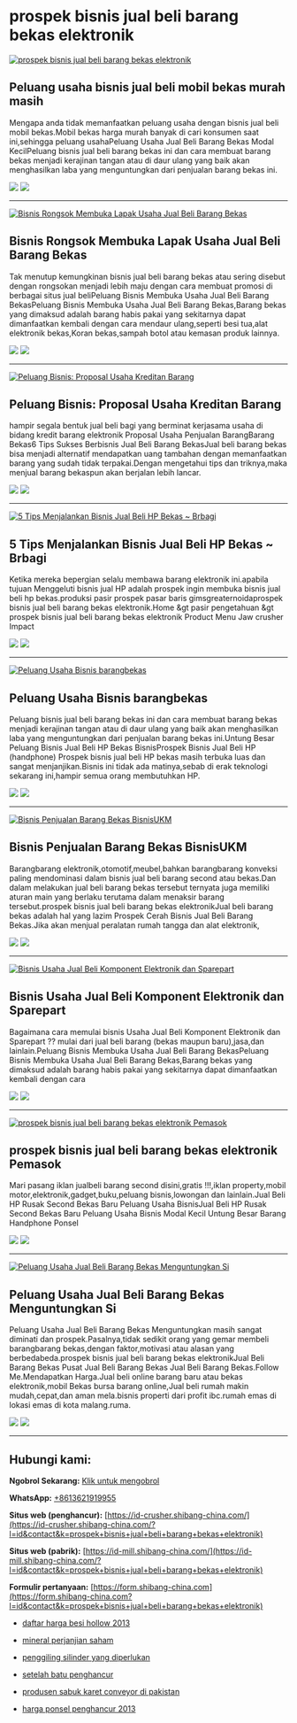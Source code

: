 # prospek bisnis jual beli barang bekas elektronik

<a href="https://swt.shibang-china.com/?l=id&img&k=prospek+bisnis+jual+beli+barang+bekas+elektronik" target="_blank">![prospek bisnis jual beli barang bekas elektronik](http://static.shibang-china.com/all-800x300/597.jpg)</a>

## Peluang usaha bisnis jual beli mobil bekas murah masih
Mengapa anda tidak memanfaatkan peluang usaha dengan bisnis jual beli mobil bekas.Mobil bekas harga murah banyak di cari konsumen saat ini,sehingga peluang usahaPeluang Usaha Jual Beli Barang Bekas Modal KecilPeluang bisnis jual beli barang bekas ini dan cara membuat barang bekas menjadi kerajinan tangan atau di daur ulang yang baik akan menghasilkan laba yang menguntungkan dari penjualan barang bekas ini.


<a href="https://whatsapp.shibangsoft.com/WhatsApp.php" target="_blank" title="WhatsApp">![](http://static.shibang-china.com/icon/whatsapp.png)</a> <a href="https://swt.shibang-china.com/?l=id&icon&k=prospek+bisnis+jual+beli+barang+bekas+elektronik" target="_blank">![](http://static.shibang-china.com/icon/chat-id.png)</a>

---

<a href="https://swt.shibang-china.com/?l=id&img&k=prospek+bisnis+jual+beli+barang+bekas+elektronik" target="_blank">![Bisnis Rongsok Membuka Lapak Usaha Jual Beli Barang Bekas](http://static.shibang-china.com/all-800x300/1331.jpg)</a>

## Bisnis Rongsok Membuka Lapak Usaha Jual Beli Barang Bekas
Tak menutup kemungkinan bisnis jual beli barang bekas atau sering disebut dengan rongsokan menjadi lebih maju dengan cara membuat promosi di berbagai situs jual beliPeluang Bisnis Membuka Usaha Jual Beli Barang BekasPeluang Bisnis Membuka Usaha Jual Beli Barang Bekas,Barang bekas yang dimaksud adalah barang habis pakai yang sekitarnya dapat dimanfaatkan kembali dengan cara mendaur ulang,seperti besi tua,alat elektronik bekas,Koran bekas,sampah botol atau kemasan produk lainnya.


<a href="https://whatsapp.shibangsoft.com/WhatsApp.php" target="_blank" title="WhatsApp">![](http://static.shibang-china.com/icon/whatsapp.png)</a> <a href="https://swt.shibang-china.com/?l=id&icon&k=prospek+bisnis+jual+beli+barang+bekas+elektronik" target="_blank">![](http://static.shibang-china.com/icon/chat-id.png)</a>

---

<a href="https://swt.shibang-china.com/?l=id&img&k=prospek+bisnis+jual+beli+barang+bekas+elektronik" target="_blank">![Peluang Bisnis: Proposal Usaha Kreditan Barang](http://static.shibang-china.com/all-800x300/822.jpg)</a>

## Peluang Bisnis: Proposal Usaha Kreditan Barang
hampir segala bentuk jual beli bagi yang berminat kerjasama usaha di bidang kredit barang elektronik Proposal Usaha Penjualan BarangBarang Bekas6 Tips Sukses Berbisnis Jual Beli Barang BekasJual beli barang bekas bisa menjadi alternatif mendapatkan uang tambahan dengan memanfaatkan barang yang sudah tidak terpakai.Dengan mengetahui tips dan triknya,maka menjual barang bekaspun akan berjalan lebih lancar.


<a href="https://whatsapp.shibangsoft.com/WhatsApp.php" target="_blank" title="WhatsApp">![](http://static.shibang-china.com/icon/whatsapp.png)</a> <a href="https://swt.shibang-china.com/?l=id&icon&k=prospek+bisnis+jual+beli+barang+bekas+elektronik" target="_blank">![](http://static.shibang-china.com/icon/chat-id.png)</a>

---

<a href="https://swt.shibang-china.com/?l=id&img&k=prospek+bisnis+jual+beli+barang+bekas+elektronik" target="_blank">![5 Tips Menjalankan Bisnis Jual Beli HP Bekas ~ Brbagi](http://static.shibang-china.com/all-800x300/1336.jpg)</a>

## 5 Tips Menjalankan Bisnis Jual Beli HP Bekas ~ Brbagi
Ketika mereka bepergian selalu membawa barang elektronik ini.apabila tujuan Menggeluti bisnis jual HP adalah prospek ingin membuka bisnis jual beli hp bekas.produksi pasir prospek pasar baris gimsgreaternoidaprospek bisnis jual beli barang bekas elektronik.Home &gt pasir pengetahuan &gt prospek bisnis jual beli barang bekas elektronik Product Menu Jaw crusher Impact


<a href="https://whatsapp.shibangsoft.com/WhatsApp.php" target="_blank" title="WhatsApp">![](http://static.shibang-china.com/icon/whatsapp.png)</a> <a href="https://swt.shibang-china.com/?l=id&icon&k=prospek+bisnis+jual+beli+barang+bekas+elektronik" target="_blank">![](http://static.shibang-china.com/icon/chat-id.png)</a>

---

<a href="https://swt.shibang-china.com/?l=id&img&k=prospek+bisnis+jual+beli+barang+bekas+elektronik" target="_blank">![Peluang Usaha Bisnis barangbekas](http://static.shibang-china.com/all-800x300/1232.jpg)</a>

## Peluang Usaha Bisnis barangbekas
Peluang bisnis jual beli barang bekas ini dan cara membuat barang bekas menjadi kerajinan tangan atau di daur ulang yang baik akan menghasilkan laba yang menguntungkan dari penjualan barang bekas ini.Untung Besar Peluang Bisnis Jual Beli HP Bekas BisnisProspek Bisnis Jual Beli HP (handphone) Prospek bisnis jual beli HP bekas masih terbuka luas dan sangat menjanjikan.Bisnis ini tidak ada matinya,sebab di erak teknologi sekarang ini,hampir semua orang membutuhkan HP.


<a href="https://whatsapp.shibangsoft.com/WhatsApp.php" target="_blank" title="WhatsApp">![](http://static.shibang-china.com/icon/whatsapp.png)</a> <a href="https://swt.shibang-china.com/?l=id&icon&k=prospek+bisnis+jual+beli+barang+bekas+elektronik" target="_blank">![](http://static.shibang-china.com/icon/chat-id.png)</a>

---

<a href="https://swt.shibang-china.com/?l=id&img&k=prospek+bisnis+jual+beli+barang+bekas+elektronik" target="_blank">![Bisnis Penjualan Barang Bekas BisnisUKM](http://static.shibang-china.com/all-800x300/906.jpg)</a>

## Bisnis Penjualan Barang Bekas BisnisUKM
Barangbarang elektronik,otomotif,meubel,bahkan barangbarang konveksi paling mendominasi dalam bisnis jual beli barang second atau bekas.Dan dalam melakukan jual beli barang bekas tersebut ternyata juga memiliki aturan main yang berlaku terutama dalam menaksir barang tersebut.prospek bisnis jual beli barang bekas elektronikJual beli barang bekas adalah hal yang lazim Prospek Cerah Bisnis Jual Beli Barang Bekas.Jika akan menjual peralatan rumah tangga dan alat elektronik,


<a href="https://whatsapp.shibangsoft.com/WhatsApp.php" target="_blank" title="WhatsApp">![](http://static.shibang-china.com/icon/whatsapp.png)</a> <a href="https://swt.shibang-china.com/?l=id&icon&k=prospek+bisnis+jual+beli+barang+bekas+elektronik" target="_blank">![](http://static.shibang-china.com/icon/chat-id.png)</a>

---

<a href="https://swt.shibang-china.com/?l=id&img&k=prospek+bisnis+jual+beli+barang+bekas+elektronik" target="_blank">![Bisnis Usaha Jual Beli Komponent Elektronik dan Sparepart](http://static.shibang-china.com/all-800x300/334.jpg)</a>

## Bisnis Usaha Jual Beli Komponent Elektronik dan Sparepart
Bagaimana cara memulai bisnis Usaha Jual Beli Komponent Elektronik dan Sparepart ?? mulai dari jual beli barang (bekas maupun baru),jasa,dan lainlain.Peluang Bisnis Membuka Usaha Jual Beli Barang BekasPeluang Bisnis Membuka Usaha Jual Beli Barang Bekas,Barang bekas yang dimaksud adalah barang habis pakai yang sekitarnya dapat dimanfaatkan kembali dengan cara


<a href="https://whatsapp.shibangsoft.com/WhatsApp.php" target="_blank" title="WhatsApp">![](http://static.shibang-china.com/icon/whatsapp.png)</a> <a href="https://swt.shibang-china.com/?l=id&icon&k=prospek+bisnis+jual+beli+barang+bekas+elektronik" target="_blank">![](http://static.shibang-china.com/icon/chat-id.png)</a>

---

<a href="https://swt.shibang-china.com/?l=id&img&k=prospek+bisnis+jual+beli+barang+bekas+elektronik" target="_blank">![prospek bisnis jual beli barang bekas elektronik Pemasok](http://static.shibang-china.com/all-800x300/1221.jpg)</a>

## prospek bisnis jual beli barang bekas elektronik Pemasok
Mari pasang iklan jualbeli barang second disini,gratis !!!,iklan property,mobil motor,elektronik,gadget,buku,peluang bisnis,lowongan dan lainlain.Jual Beli HP Rusak Second Bekas Baru Peluang Usaha BisnisJual Beli HP Rusak Second Bekas Baru Peluang Usaha Bisnis Modal Kecil Untung Besar Barang Handphone Ponsel


<a href="https://whatsapp.shibangsoft.com/WhatsApp.php" target="_blank" title="WhatsApp">![](http://static.shibang-china.com/icon/whatsapp.png)</a> <a href="https://swt.shibang-china.com/?l=id&icon&k=prospek+bisnis+jual+beli+barang+bekas+elektronik" target="_blank">![](http://static.shibang-china.com/icon/chat-id.png)</a>

---

<a href="https://swt.shibang-china.com/?l=id&img&k=prospek+bisnis+jual+beli+barang+bekas+elektronik" target="_blank">![Peluang Usaha Jual Beli Barang Bekas Menguntungkan Si](http://static.shibang-china.com/all-800x300/82.jpg)</a>

## Peluang Usaha Jual Beli Barang Bekas Menguntungkan Si
Peluang Usaha Jual Beli Barang Bekas Menguntungkan masih sangat diminati dan prospek.Pasalnya,tidak sedikit orang yang gemar membeli barangbarang bekas,dengan faktor,motivasi atau alasan yang berbedabeda.prospek bisnis jual beli barang bekas elektronikJual Beli Barang Bekas Pusat Jual Beli Barang Bekas Jual Beli Barang Bekas.Follow Me.Mendapatkan Harga.Jual beli online barang baru atau bekas elektronik,mobil Bekas bursa barang online,Jual beli rumah makin mudah,cepat,dan aman mela.bisnis properti dari profit ibc.rumah emas di lokasi emas di kota malang.ruma.


<a href="https://whatsapp.shibangsoft.com/WhatsApp.php" target="_blank" title="WhatsApp">![](http://static.shibang-china.com/icon/whatsapp.png)</a> <a href="https://swt.shibang-china.com/?l=id&icon&k=prospek+bisnis+jual+beli+barang+bekas+elektronik" target="_blank">![](http://static.shibang-china.com/icon/chat-id.png)</a>

---
## Hubungi kami:

**Ngobrol Sekarang:** [Klik untuk mengobrol](https://swt.shibang-china.com?l=id&contact&k=prospek+bisnis+jual+beli+barang+bekas+elektronik)

**WhatsApp:**  [+8613621919955](https://whatsapp.shibangsoft.com/WhatsApp.php)

**Situs web (penghancur):** [https://id-crusher.shibang-china.com/](https://id-crusher.shibang-china.com/?l=id&contact&k=prospek+bisnis+jual+beli+barang+bekas+elektronik)

**Situs web (pabrik):** [https://id-mill.shibang-china.com/](https://id-mill.shibang-china.com/?l=id&contact&k=prospek+bisnis+jual+beli+barang+bekas+elektronik)

**Formulir pertanyaan:** [https://form.shibang-china.com](https://form.shibang-china.com?l=id&contact&k=prospek+bisnis+jual+beli+barang+bekas+elektronik)

* [daftar harga besi hollow 2013](../33/daftar%20harga%20besi%20hollow%202013.md)

* [mineral perjanjian saham](../31/mineral%20perjanjian%20saham.md)

* [penggiling silinder yang diperlukan](../37/penggiling%20silinder%20yang%20diperlukan.md)

* [setelah batu penghancur](../38/setelah%20batu%20penghancur.md)

* [produsen sabuk karet conveyor di pakistan](../31/produsen%20sabuk%20karet%20conveyor%20di%20pakistan.md)

* [harga ponsel penghancur 2013](../32/harga%20ponsel%20penghancur%202013.md)